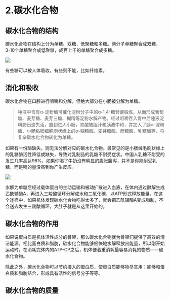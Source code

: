 # 2.碳水化合物

## 碳水化合物的结构

碳水化合物在结构上分为单糖、双糖、低聚糖和多糖。两分子单糖聚合成双糖，3-10个单糖聚合成低聚糖，成百上千的单糖聚合成多糖。

![](https://ws4.sinaimg.cn/large/006tNc79gy1ftrycpbepej310o09a3zf.jpg)

有些糖可以被人体吸收，有些则不能，比如纤维素。

## 消化和吸收

碳水化合物在口腔进行咀嚼和分解，但绝大部分在小肠被分解为单糖。

> 唾液中含有α-淀粉酶可催化淀粉分子中的α-1,4-糖苷键锻炼，从而形成葡萄糖、麦芽糖、麦芽三糖、糊精等淀粉水解产物。经过咀嚼吞入胃中后唾液淀粉酶迅速失活，直到进入小肠，胃酸被胆汁和胰液中和，并加入了胰α-淀粉酶、小肠粘膜细胞刷状缘上的α-糊精酶、麦芽糖酶、蔗糖酶、乳糖酶等，将复杂碳水化合物转化为单糖。

如果有一份酶缺失，则无法分解对应的碳水化合物。最常见的是小肠绒毛刷状缘上的乳糖酶活性降低或缺失，导致对乳制品的乳糖不耐受症状。中国人乳糖不耐受的发生几率高达96%，如果你喝了牛奶没有明显的腹胀腹泻，并不是你能耐受乳糖，而是喝的量没高到你产生反应。

![](https://ws3.sinaimg.cn/large/006tNc79gy1fts1gj9r8aj310s0ayab9.jpg)

水解为单糖后经过载体蛋白的主动运输和被动扩散进入血液，在体内通过酵解生成乙酰辅酶A，再进入三羧酸循环分解成水和二氧化碳，以ATP形式释放能量。在这个途径中，如果机体发现碳水化合物吃得太多了，就会把乙酰辅酶A变成脂肪，不会送去发生三羧酸循环，大肚子就是从这里开始的。

## 碳水化合物的作用

如果说蛋白质是机体活性成分的骨架，那么碳水化合物就为骨架们提供了高效的清洁能源。相比蛋白质和脂肪，碳水化合物能够极快地水解释放出能量，所以刚开始运动时，在消耗完体内的ATP-CP之后，机体便着重消耗最容易消耗的物质——碳水化合物。

除此之外，碳水化合物可以节约摄入的蛋白质，使蛋白质能够物尽其用；能够和蛋白质和脂肪结合，形成具有活性的信号分子等等。

## 碳水化合物的质量
